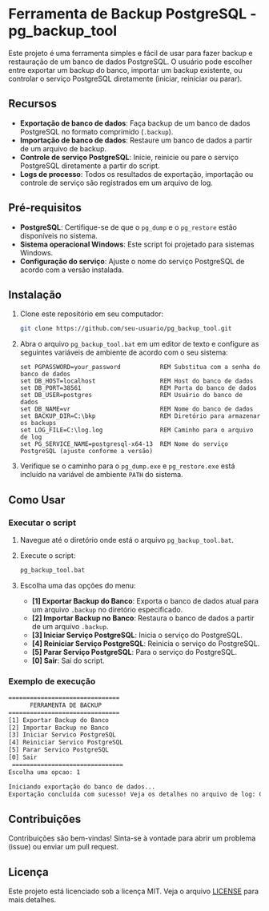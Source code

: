 # Ferramenta de Backup PostgreSQL - pg_backup_tool

Este projeto é uma ferramenta simples e fácil de usar para fazer backup e restauração de um banco de dados PostgreSQL. O usuário pode escolher entre exportar um backup do banco, importar um backup existente, ou controlar o serviço PostgreSQL diretamente (iniciar, reiniciar ou parar).

## Recursos

- **Exportação de banco de dados**: Faça backup de um banco de dados PostgreSQL no formato comprimido (`.backup`).
- **Importação de banco de dados**: Restaure um banco de dados a partir de um arquivo de backup.
- **Controle de serviço PostgreSQL**: Inicie, reinicie ou pare o serviço PostgreSQL diretamente a partir do script.
- **Logs de processo**: Todos os resultados de exportação, importação ou controle de serviço são registrados em um arquivo de log.

## Pré-requisitos

- **PostgreSQL**: Certifique-se de que o `pg_dump` e o `pg_restore` estão disponíveis no sistema.
- **Sistema operacional Windows**: Este script foi projetado para sistemas Windows.
- **Configuração do serviço**: Ajuste o nome do serviço PostgreSQL de acordo com a versão instalada.

## Instalação

1. Clone este repositório em seu computador:

    ```bash
    git clone https://github.com/seu-usuario/pg_backup_tool.git
    ```

2. Abra o arquivo `pg_backup_tool.bat` em um editor de texto e configure as seguintes variáveis de ambiente de acordo com o seu sistema:

    ```batch
    set PGPASSWORD=your_password           REM Substitua com a senha do banco de dados
    set DB_HOST=localhost                  REM Host do banco de dados
    set DB_PORT=38561                      REM Porta do banco de dados
    set DB_USER=postgres                   REM Usuário do banco de dados
    set DB_NAME=vr                         REM Nome do banco de dados
    set BACKUP_DIR=C:\bkp                  REM Diretório para armazenar os backups
    set LOG_FILE=C:\log.log                REM Caminho para o arquivo de log
    set PG_SERVICE_NAME=postgresql-x64-13  REM Nome do serviço PostgreSQL (ajuste conforme a versão)
    ```

3. Verifique se o caminho para o `pg_dump.exe` e `pg_restore.exe` está incluído na variável de ambiente `PATH` do sistema.

## Como Usar

### Executar o script

1. Navegue até o diretório onde está o arquivo `pg_backup_tool.bat`.
2. Execute o script:

    ```bash
    pg_backup_tool.bat
    ```

3. Escolha uma das opções do menu:
    - **[1] Exportar Backup do Banco**: Exporta o banco de dados atual para um arquivo `.backup` no diretório especificado.
    - **[2] Importar Backup no Banco**: Restaura o banco de dados a partir de um arquivo `.backup`.
    - **[3] Iniciar Serviço PostgreSQL**: Inicia o serviço do PostgreSQL.
    - **[4] Reiniciar Serviço PostgreSQL**: Reinicia o serviço do PostgreSQL.
    - **[5] Parar Serviço PostgreSQL**: Para o serviço do PostgreSQL.
    - **[0] Sair**: Sai do script.

### Exemplo de execução

```bash
===============================
      FERRAMENTA DE BACKUP
===============================
[1] Exportar Backup do Banco
[2] Importar Backup no Banco
[3] Iniciar Servico PostgreSQL
[4] Reiniciar Servico PostgreSQL
[5] Parar Servico PostgreSQL
[0] Sair
 ===============================
Escolha uma opcao: 1

Iniciando exportação do banco de dados...
Exportação concluída com sucesso! Veja os detalhes no arquivo de log: C:\log.log
```

## Contribuições

Contribuições são bem-vindas! Sinta-se à vontade para abrir um problema (issue) ou enviar um pull request.

## Licença

Este projeto está licenciado sob a licença MIT. Veja o arquivo [LICENSE](LICENSE) para mais detalhes.
